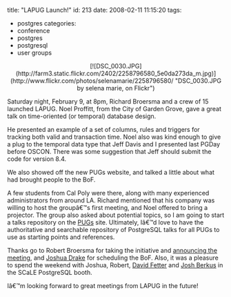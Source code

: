 title: "LAPUG Launch!"
id: 213
date: 2008-02-11 11:15:20
tags: 
- postgres
categories: 
- conference
- postgres
- postgresql
- user groups

<center>[![DSC_0030.JPG](http://farm3.static.flickr.com/2402/2258796580_5e0da273da_m.jpg)](http://www.flickr.com/photos/selenamarie/2258796580/ "DSC_0030.JPG by selena marie, on Flickr")</center>

Saturday night, February 9, at 8pm, Richard Broersma and a crew of 15 launched LAPUG.  Noel Proffitt, from the City of Garden Grove, gave a great talk on time-oriented (or temporal) database design. 

He presented an example of a set of columns, rules and triggers for tracking both valid and transaction time. Noel also was kind enough to give a plug to the temporal data type that Jeff Davis and I presented last PGDay before OSCON.  There was some suggestion that Jeff should submit the code for version 8.4\.  

We also showed off the new PUGs website, and talked a little about what had brought people to the BoF. 

A few students from Cal Poly were there, along with many experienced administrators from around LA. Richard mentioned that his company was willing to host the groupâ€™s first meeting, and Noel offered to bring a projector. The group also asked about potential topics, so I am going to start a talks repository on the [PUGs](http://pugs.postgresql.org) site. Ultimately, Iâ€™d love to have the authoritative and searchable repository of PostgreSQL talks for all PUGs to use as starting points and references. 

Thanks go to Robert Broersma for taking the initiative and [announcing the meeting](http://pugs.postgresql.org/node/150), and [Joshua Drake](www.commandprompt.com/blogs/joshua_drake/) for scheduling the BoF. Also, it was a pleasure to spend the weekend with Joshua, Robert, [David Fetter](http://fetter.org/) and [Josh Berkus](http://www.ittoolbox.com/profiles/josh_berkus) in the SCaLE PostgreSQL booth.

Iâ€™m looking forward to great meetings from LAPUG in the future!
